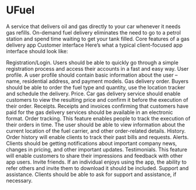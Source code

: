 # UFuel
A service that delivers oil and gas directly to your car whenever it needs gas refills. On-demand fuel delivery eliminates the need to go to a petrol station and spend time waiting to get your tank filled.
Core features of a gas delivery app
Customer interface
Here’s what a typical client-focused app interface should look like:

Registration/Login. Users should be able to quickly go through a simple registration process and access their accounts in a fast and easy way.
User profile. A user profile should contain basic information about the user – name, residential address, and payment models.
Gas delivery order. Buyers should be able to order the fuel type and quantity, use the location tracker and schedule the delivery.
Price. Car gas delivery service should enable customers to view the resulting price and confirm it before the execution of their order.
Receipts. Receipts and invoices confirming that customers have paid for the gas delivery services should be available in an electronic format.
Order tracking. This feature enables people to track the execution of their orders in time. The user should be able to view information about the current location of the fuel carrier, and other order-related details.
History. Order history will enable clients to track their past bills and requests.
Alerts. Clients should be getting notifications about important company news, changes in pricing, and other important updates.
Testimonials. This feature will enable customers to share their impressions and feedback with other app users.
Invite friends. If an individual enjoys using the app, the ability to refer others and invite them to download it should be included.
Support and assistance. Clients should be able to ask for support and assistance, if necessary.